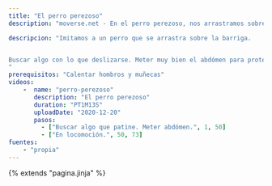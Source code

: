 ```yaml
---
title: "El perro perezoso"
description: "moverse.net - En el perro perezoso, nos arrastramos sobre las rodillas."

descripcion: "Imitamos a un perro que se arrastra sobre la barriga.


Buscar algo con lo que deslizarse. Meter muy bien el abdómen para proteger la lumbar.
"
prerequisitos: "Calentar hombros y muñecas"
videos: 
    -  name: "perro-perezoso"
       description: "El perro perezoso"
       duration: "PT1M13S"
       uploadDate: "2020-12-20"
       pasos:
         - ["Buscar algo que patine. Meter abdómen.", 1, 50]         
         - ["En locomoción.", 50, 73]
fuentes:
    - "propia"
---
```

{% extends "pagina.jinja" %}